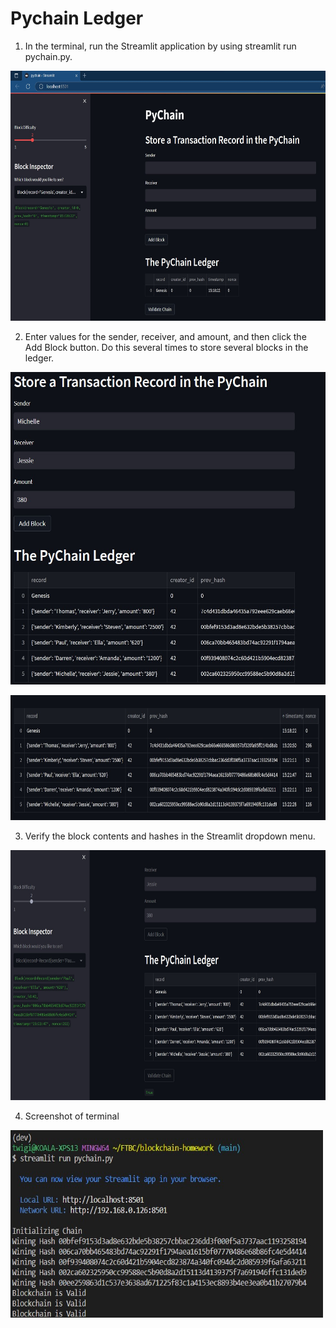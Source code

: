 # Pychain Ledger

1. In the terminal, run the Streamlit application by using streamlit run pychain.py. <br>

<img src="./Screenshots/0_InitialLaunch.jpg" alt="drawing" width="800" height = "400"/> <br>

2. Enter values for the sender, receiver, and amount, and then click the Add Block button. Do this several times to store several blocks in the ledger. <br>

<img src="./Screenshots/1a_SingleEntry.jpg" alt="drawing" width="600" height = "500"/> <br>

<img src="./Screenshots/1b_Ledgers.jpg" alt="drawing" width="1500" height = "200"/> <br>

3. Verify the block contents and hashes in the Streamlit dropdown menu. 

<img src="./Screenshots/2_ValidateChain.jpg" alt="drawing" width="1200" height = "400"/> <br>

4. Screenshot of terminal

<img src="./Screenshots/Screenshot_Terminal.jpg" alt="drawing" width="500" height = "300"/> <br>